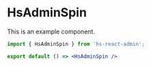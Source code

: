 # HsAdminSpin

This is an example component.

```jsx
import { HsAdminSpin } from 'hs-react-admin';

export default () => <HsAdminSpin />
```
